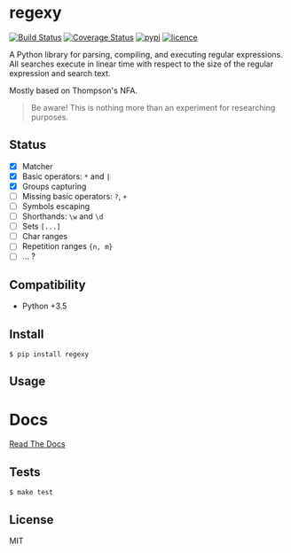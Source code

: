 # regexy

[![Build Status](https://img.shields.io/travis/nitely/regexy.svg?style=flat-square)](https://travis-ci.org/nitely/regexy)
[![Coverage Status](https://img.shields.io/coveralls/nitely/regexy.svg?style=flat-square)](https://coveralls.io/r/nitely/regexy)
[![pypi](https://img.shields.io/pypi/v/regexy.svg?style=flat-square)](https://pypi.python.org/pypi/regexy)
[![licence](https://img.shields.io/pypi/l/regexy.svg?style=flat-square)](https://raw.githubusercontent.com/nitely/regexy/master/LICENSE)


A Python library for parsing, compiling, and executing regular expressions.
All searches execute in linear time with respect to the size of the regular
expression and search text.

Mostly based on Thompson's NFA.

> Be aware!
> This is nothing more than an experiment for researching purposes.

## Status

- [x] Matcher
- [x] Basic operators: `*` and `|`
- [x] Groups capturing
- [ ] Missing basic operators: `?`, `+`
- [ ] Symbols escaping
- [ ] Shorthands: `\w` and `\d`
- [ ] Sets `[...]`
- [ ] Char ranges
- [ ] Repetition ranges `{n, m}`
- [ ] ... ?

## Compatibility

* Python +3.5


## Install

```
$ pip install regexy
```


## Usage


# Docs

[Read The Docs](http://regexy.readthedocs.io)


## Tests

```
$ make test
```


## License

MIT
